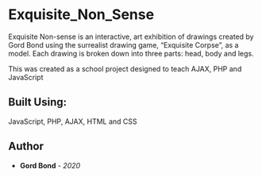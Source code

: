 # Exquisite_Non_Sense

Exquisite Non-sense is an interactive, art exhibition of drawings
created by Gord Bond using the surrealist drawing game, 
“Exquisite Corpse”, as a model. Each drawing is broken down 
into three parts: head, body and legs. 

This was created as a school project designed to teach 
AJAX, PHP and JavaScript


## Built Using:

JavaScript, PHP, AJAX, HTML and CSS

## Author

* **Gord Bond** - *2020* 


